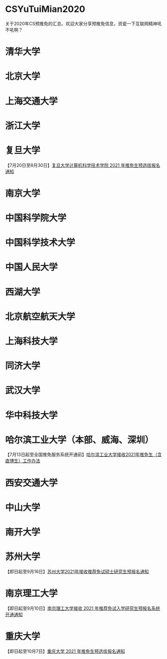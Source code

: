 # CSYuTuiMian2020
关于2020年CS预推免的汇总。欢迎大家分享预推免信息，资瓷一下互联网精神吼不吼啊？

# 清华大学

# 北京大学

# 上海交通大学

# 浙江大学

# 复旦大学

【7月20日至8月30日】[复旦大学计算机科学技术学院 2021 年推免生预选拔报名通知](http://www.cs.fudan.edu.cn/?p=31102)

# 南京大学

# 中国科学院大学

# 中国科学技术大学

# 中国人民大学

# 西湖大学

# 北京航空航天大学

# 上海科技大学

# 同济大学

# 武汉大学

# 华中科技大学

# 哈尔滨工业大学（本部、威海、深圳）
【7月13日起至全国推免服务系统开通前】[哈尔滨工业大学接收2021年推免生（含直博生）工作办法](http://yzb.hit.edu.cn/2020/0713/c8822a243957/pagem.htm)

# 西安交通大学

# 中山大学

# 南开大学

# 苏州大学
【即日起至9月16日】[苏州大学2021年接收推荐免试硕士研究生预报名通知](http://oese.suda.edu.cn/cc/70/c9426a380016/page.htm)

# 南京理工大学

【即日起至9月10日】[南京理工大学接收 2021 年推荐免试入学研究生预报名系统开通通知](http://gs.njust.edu.cn/95/78/c4568a234872/page.htm)


# 重庆大学

【即日起至10月7日】[重庆大学 2021 年推免生预选拔报名通知](http://yz.cqu.edu.cn/news/2020-06/1540.html)